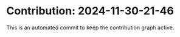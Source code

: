 # Contribution: 2024-11-30-21-46
This is an automated commit to keep the contribution graph active.
